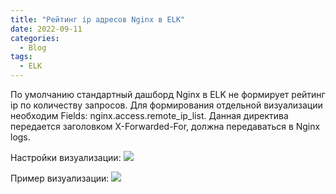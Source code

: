 ```yaml
---
title: "Рейтинг ip адресов Nginx в ELK"
date: 2022-09-11
categories:
  - Blog
tags:
  - ELK
---
```

По умолчанию стандартный дашборд Nginx в ELK не формирует рейтинг ip по количеству запросов.
Для формирования отдельной визуализации необходим Fields: nginx.access.remote_ip_list. Данная директива передается заголовком X-Forwarded-For, должна передаваться в Nginx logs.

Настройки визуализации: 
<img src="https://dzatulin.github.io/assets/images/elk_nginx.jpg">

Пример визуализации: 
<img src="https://dzatulin.github.io/assets/images/elk_nginx2.jpg">